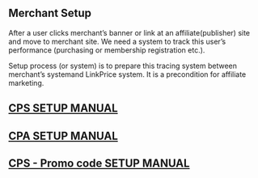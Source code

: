 ## Merchant Setup

After a user clicks merchant’s banner or link at an affiliate(publisher) site and move to merchant site. We need a system to track this user’s performance (purchasing or membership registration etc.). 

Setup process (or system) is to prepare this tracing system between merchant’s systemand LinkPrice system. It is a precondition for affiliate marketing. 


## [CPS SETUP MANUAL](https://github.com/linkprice/MerchantSetup/blob/master/CPS/README-en.md)

## [CPA SETUP MANUAL](https://github.com/linkprice/MerchantSetup/blob/master/CPA/README-en.md)

## [CPS - Promo code SETUP MANUAL](https://github.com/linkprice/MerchantSetup/blob/master/CPS%20-%20Promo%20code/README-en.md)
